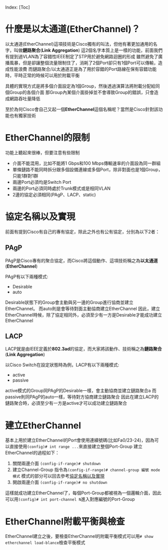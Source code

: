 Index:
[Toc]

# 什麼是以太通道(EtherChannel)？
以太通道(EtherChannel)這項技術是Cisco獨有的叫法，但他有著更加通用的名字，叫做**鏈路聚合**(**Link Aggregation**)
這2個名字本質上是一樣的功能，前面我們有提到過VLAN為了容錯性IEEE制定了STP用於避免網路迴圈的形成
雖然避免了廣播風暴，但是卻讓整個流量限制住了，消耗了2個Port卻只有1個Port可以傳輸，造成性能浪費
而鏈路聚合/以太通道正是為了用於容錯的Port路線在保有容錯功能時，平時正常的時候可以用於附載平衡

具體的實現方式是將多個介面設定為1個Group，然後透過演算法將附載分配給同個Group的各個介面
那Group內某個介面掛掉並不會導致Group的錯誤，只會造成網路吞吐量降低

至於為何Cisco會自己又起一個**EtherChannel**這個名稱呢？當然是Cisco針對該功能也有獨家技術

# EtherChannel的限制
功能上聽起來很棒，但要注意有些限制
 - 介面不能混用，比如不能將1 Gbps和100 Mbps傳輸速率的介面設為同一群組
 - 單條鏈路不能同時拆分跟多個設備連線或多個Port，除非對面也是1個Group，只能1群對1群
 - 兩邊Port必須均是Switch Port
 - 兩邊的Port必須同時處於Trunk模式或是相同VLAN
 - 2邊的協定必須相同(PAgP、LACP、static)

# 協定名稱以及實現
前面有提到Cisco有自己的專有協定，除此之外也有公有協定，分別為以下2者：

## PAgP
PAgP是Cisco專有的聚合協定，而Cisco將這個動作、這項技術稱之為**以太通道**(**EtherChannel**)

PAgP有以下兩種模式:
 - Desirable
 - auto

Desirable狀態下的Group會主動與另一邊的Group進行協商並建立EtherChannel。
而auto則是會等待對面主動協商建立EtherChannel
因此，建立EtherChannel時候，除了協定相同外，必須至少有一方是Desirable才能成功建立EtherChannel

## LACP
LACP就是由IEEE定義於**802.3ad**的協定，而大家將該動作、技術稱之為**鏈路聚合**(**Link Aggregation**)

以Cisco Switch在設定狀態時為例，LACP有以下兩種模式:
 - active
 - passive

active模式的Group同PAgP的Desirable一樣，會主動協商並建立鏈路聚合a
而passive則同PAgP的auto一樣，等待對方協商建立鏈路聚合
因此在建立LACP的鏈路聚合時，必須至少有一方是active才可以成功建立鏈路聚合

# 建立EtherChannel
基本上用於建立EtherChannel的Port會使用連續號碼(比如Fa0/23-24)，因為可以直接使用`(config)# int range ...`來直接建立整個Port-Group
建立EtherChannel的過程如下：
1. 關閉兩邊介面
   `(config-if-range)# shutdown`
2. 建立Channel-Group
   指令為`(config-if-range)# channel-group 編號 mode 模式`
   模式的部分可以回去參考[協定名稱以及實現](#協定名稱以及實現)
3. 開啟兩邊介面
   `(config-if-range)# no shutdown`

這樣就成功建立EtherChannel了，每個Port-Group都被視為一個邏輯介面，因此可以用`(config)# int port-channel N`進入對應編號的Port-Group

# EtherChannel附載平衡與檢查
EtherChannel建立之後，要檢查EtherChannel的附載平衡模式可以用`# show etherchannel load-blance`檢查平衡模式
